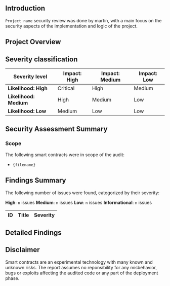## Introduction

`Project name` security review was done by martin, with a main focus on the security aspects of the implementation and logic of the project.

## Project Overview

## Severity classification

| Severity level         | Impact: High | Impact: Medium | Impact: Low |
| ---------------------- | ------------ | -------------- | ----------- |
| **Likelihood: High**   | Critical     | High           | Medium      |
| **Likelihood: Medium** | High         | Medium         | Low         |
| **Likelihood: Low**    | Medium       | Low            | Low         |

## Security Assessment Summary

### Scope

The following smart contracts were in scope of the audit:

- `{filename}`

## Findings Summary

The following number of issues were found, categorized by their severity:

<b>High</b>: `n` issues
<b>Medium</b>: `n` issues
<b>Low</b>: `n` issues
<b>Informational</b>: `n` issues

| ID  | Title | Severity |
| --- | ----- | -------- |

## Detailed Findings

## Disclaimer

Smart contracts are an experimental technology with many known and unknown risks. The report assumes no reponsibility for any misbehavior, bugs or exploits affecting the audited code or any part of the deployment phase.

